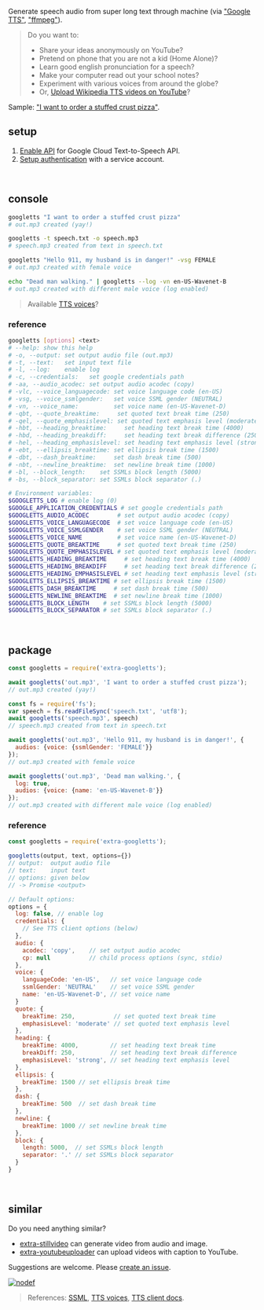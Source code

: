 Generate speech audio from super long text through machine (via ["Google TTS"], ["ffmpeg"]).
> Do you want to:
> - Share your ideas anonymously on YouTube?
> - Pretend on phone that you are not a kid (Home Alone)?
> - Learn good english pronunciation for a speech?
> - Make your computer read out your school notes?
> - Experiment with various voices from around the globe?
> - Or, [Upload Wikipedia TTS videos on YouTube]?

Sample: ["I want to order a stuffed crust pizza"](https://clyp.it/kje2yfdk).
<br>


## setup

1. [Enable API] for Google Cloud Text-to-Speech API.
2. [Setup authentication] with a service account.
<br>


## console

```bash
googletts "I want to order a stuffed crust pizza"
# out.mp3 created (yay!)

googletts -t speech.txt -o speech.mp3
# speech.mp3 created from text in speech.txt

googletts "Hello 911, my husband is in danger!" -vsg FEMALE
# out.mp3 created with female voice

echo "Dead man walking." | googletts --log -vn en-US-Wavenet-B
# out.mp3 created with different male voice (log enabled)
```
> Available [TTS voices]?


### reference

```bash
googletts [options] <text>
# --help: show this help
# -o, --output: set output audio file (out.mp3)
# -t, --text:   set input text file
# -l, --log:    enable log
# -c, --credentials:   set google credentials path
# -aa, --audio_acodec: set output audio acodec (copy)
# -vlc, --voice_languagecode: set voice language code (en-US)
# -vsg, --voice_ssmlgender:   set voice SSML gender (NEUTRAL)
# -vn, --voice_name:          set voice name (en-US-Wavenet-D)
# -qbt, --quote_breaktime:     set quoted text break time (250)
# -qel, --quote_emphasislevel: set quoted text emphasis level (moderate)
# -hbt, --heading_breaktime:     set heading text break time (4000)
# -hbd, --heading_breakdiff:     set heading text break difference (250)
# -hel, --heading_emphasislevel: set heading text emphasis level (strong)
# -ebt, --ellipsis_breaktime: set ellipsis break time (1500)
# -dbt, --dash_breaktime:     set dash break time (500)
# -nbt, --newline_breaktime:  set newline break time (1000)
# -bl, --block_length:    set SSMLs block length (5000)
# -bs, --block_separator: set SSMLs block separator (.)

# Environment variables:
$GOOGLETTS_LOG # enable log (0)
$GOOGLE_APPLICATION_CREDENTIALS # set google credentials path
$GOOGLETTS_AUDIO_ACODEC        # set output audio acodec (copy)
$GOOGLETTS_VOICE_LANGUAGECODE  # set voice language code (en-US)
$GOOGLETTS_VOICE_SSMLGENDER    # set voice SSML gender (NEUTRAL)
$GOOGLETTS_VOICE_NAME          # set voice name (en-US-Wavenet-D)
$GOOGLETTS_QUOTE_BREAKTIME     # set quoted text break time (250)
$GOOGLETTS_QUOTE_EMPHASISLEVEL # set quoted text emphasis level (moderate)
$GOOGLETTS_HEADING_BREAKTIME     # set heading text break time (4000)
$GOOGLETTS_HEADING_BREAKDIFF     # set heading text break difference (250)
$GOOGLETTS_HEADING_EMPHASISLEVEL # set heading text emphasis level (strong)
$GOOGLETTS_ELLIPSIS_BREAKTIME # set ellipsis break time (1500)
$GOOGLETTS_DASH_BREAKTIME     # set dash break time (500)
$GOOGLETTS_NEWLINE_BREAKTIME  # set newline break time (1000)
$GOOGLETTS_BLOCK_LENGTH    # set SSMLs block length (5000)
$GOOGLETTS_BLOCK_SEPARATOR # set SSMLs block separator (.)
```
<br>


## package

```javascript
const googletts = require('extra-googletts');

await googletts('out.mp3', 'I want to order a stuffed crust pizza');
// out.mp3 created (yay!)

const fs = require('fs');
var speech = fs.readFileSync('speech.txt', 'utf8');
await googletts('speech.mp3', speech)
// speech.mp3 created from text in speech.txt

await googletts('out.mp3', 'Hello 911, my husband is in danger!', {
  audios: {voice: {ssmlGender: 'FEMALE'}}
});
// out.mp3 created with female voice

await googletts('out.mp3', 'Dead man walking.', {
  log: true,
  audios: {voice: {name: 'en-US-Wavenet-B'}}
});
// out.mp3 created with different male voice (log enabled)
```

### reference

```javascript
const googletts = require('extra-googletts');

googletts(output, text, options={})
// output:  output audio file
// text:    input text
// options: given below
// -> Promise <output>

// Default options:
options = {
  log: false, // enable log
  credentials: {
    // See TTS client options (below)
  },
  audio: {
    acodec: 'copy',    // set output audio acodec
    cp: null           // child process options (sync, stdio)
  },
  voice: {
    languageCode: 'en-US',   // set voice language code
    ssmlGender: 'NEUTRAL'    // set voice SSML gender
    name: 'en-US-Wavenet-D', // set voice name
  }
  quote: {
    breakTime: 250,           // set quoted text break time
    emphasisLevel: 'moderate' // set quoted text emphasis level
  },
  heading: {
    breakTime: 4000,         // set heading text break time
    breakDiff: 250,          // set heading text break difference
    emphasisLevel: 'strong', // set heading text emphasis level
  },
  ellipsis: {
    breakTime: 1500 // set ellipsis break time
  },
  dash: {
    breakTime: 500  // set dash break time
  },
  newline: {
    breakTime: 1000 // set newline break time
  },
  block: {
    length: 5000,  // set SSMLs block length
    separator: '.' // set SSMLs block separator
  }
}
```
<br>


## similar

Do you need anything similar?
- [extra-stillvideo] can generate video from audio and image.
- [extra-youtubeuploader] can upload videos with caption to YouTube.

Suggestions are welcome. Please [create an issue].
<br>


[![nodef](https://i.imgur.com/LPVfMny.jpg)](https://nodef.github.io)
> References: [SSML], [TTS voices], [TTS client docs].

["Google TTS"]: https://cloud.google.com/text-to-speech/
["ffmpeg"]: https://ffmpeg.org
[Upload Wikipedia TTS videos on YouTube]: https://www.youtube.com/results?search_query=wikipedia+audio+article

[Enable API]: https://console.cloud.google.com/flows/enableapi?apiid=texttospeech.googleapis.com
[Setup authentication]: https://cloud.google.com/docs/authentication/getting-started

[extra-stillvideo]: https://www.npmjs.com/package/extra-stillvideo
[extra-youtubeuploader]: https://www.npmjs.com/package/extra-youtubeuploader
[create an issue]: https://github.com/nodef/extra-googletts/issues

[SSML]: https://developers.google.com/actions/reference/ssml
[TTS voices]: https://cloud.google.com/text-to-speech/docs/voices
[TTS client docs]: https://cloud.google.com/nodejs/docs/reference/text-to-speech/0.1.x/v1beta1.TextToSpeechClient
